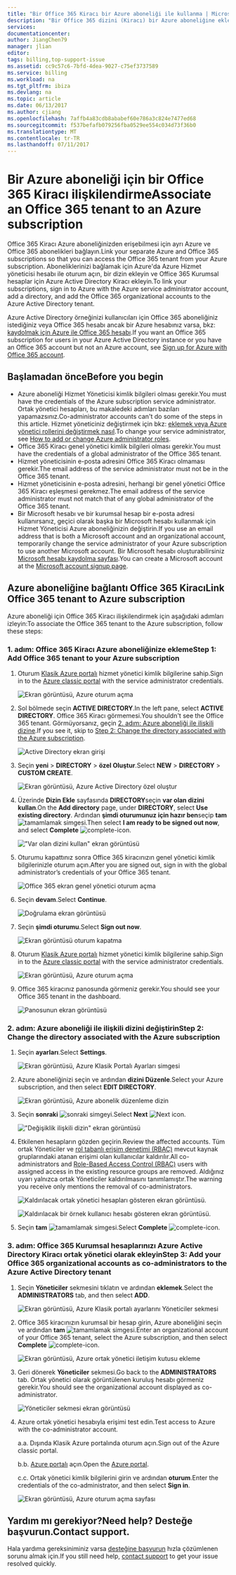 ```yaml
---
title: "Bir Office 365 Kiracı bir Azure aboneliği ile kullanma | Microsoft Docs"
description: "Bir Office 365 dizini (Kiracı) bir Azure aboneliğine eklemeyi öğrenin."
services: 
documentationcenter: 
author: JiangChen79
manager: jlian
editor: 
tags: billing,top-support-issue
ms.assetid: cc9c57c6-7bfd-4dea-9027-c75ef3737589
ms.service: billing
ms.workload: na
ms.tgt_pltfrm: ibiza
ms.devlang: na
ms.topic: article
ms.date: 06/13/2017
ms.author: cjiang
ms.openlocfilehash: 7affb4a83cdb8ababef60e786a3c824e7477ed68
ms.sourcegitcommit: f537befafb079256fba0529ee554c034d73f36b0
ms.translationtype: MT
ms.contentlocale: tr-TR
ms.lasthandoff: 07/11/2017
---
```

# <a name="associate-an-office-365-tenant-to-an-azure-subscription"></a><span data-ttu-id="d3bee-103">Bir Azure aboneliği için bir Office 365 Kiracı ilişkilendirme</span><span class="sxs-lookup"><span data-stu-id="d3bee-103">Associate an Office 365 tenant to an Azure subscription</span></span>
<span data-ttu-id="d3bee-104">Office 365 Kiracı Azure aboneliğinizden erişebilmesi için ayrı Azure ve Office 365 abonelikleri bağlayın.</span><span class="sxs-lookup"><span data-stu-id="d3bee-104">Link your separate Azure and Office 365 subscriptions so that you can access the Office 365 tenant from your Azure subscription.</span></span> <span data-ttu-id="d3bee-105">Aboneliklerinizi bağlamak için Azure'da Azure Hizmet yöneticisi hesabı ile oturum açın, bir dizin ekleyin ve Office 365 Kurumsal hesaplar için Azure Active Directory Kiracı ekleyin.</span><span class="sxs-lookup"><span data-stu-id="d3bee-105">To link your subscriptions, sign in to Azure with the Azure service administrator account, add a directory, and add the Office 365 organizational accounts to the Azure Active Directory tenant.</span></span>

<span data-ttu-id="d3bee-106">Azure Active Directory örneğinizi kullanıcıları için Office 365 aboneliğiniz istediğiniz veya Office 365 hesabı ancak bir Azure hesabınız varsa, bkz: [kaydolmak için Azure ile Office 365 hesabı](billing-use-existing-office-365-account-azure-subscription.md).</span><span class="sxs-lookup"><span data-stu-id="d3bee-106">If you want an Office 365 subscription for users in your Azure Active Directory instance or you have an Office 365 account but not an Azure account, see [Sign up for Azure with Office 365 account](billing-use-existing-office-365-account-azure-subscription.md).</span></span> 

## <a name="before-you-begin"></a><span data-ttu-id="d3bee-107">Başlamadan önce</span><span class="sxs-lookup"><span data-stu-id="d3bee-107">Before you begin</span></span>
* <span data-ttu-id="d3bee-108">Azure aboneliği Hizmet Yöneticisi kimlik bilgileri olması gerekir.</span><span class="sxs-lookup"><span data-stu-id="d3bee-108">You must have the credentials of the Azure subscription service administrator.</span></span> <span data-ttu-id="d3bee-109">Ortak yönetici hesapları, bu makaledeki adımları bazıları yapamazsınız.</span><span class="sxs-lookup"><span data-stu-id="d3bee-109">Co-administrator accounts can't do some of the steps in this article.</span></span> <span data-ttu-id="d3bee-110">Hizmet yöneticiniz değiştirmek için bkz: [eklemek veya Azure yönetici rollerini değiştirmek nasıl](billing-add-change-azure-subscription-administrator.md#change-service-administrator-for-a-subscription).</span><span class="sxs-lookup"><span data-stu-id="d3bee-110">To change your service administrator, see [How to add or change Azure administrator roles](billing-add-change-azure-subscription-administrator.md#change-service-administrator-for-a-subscription).</span></span>
* <span data-ttu-id="d3bee-111">Office 365 Kiracı genel yönetici kimlik bilgileri olması gerekir.</span><span class="sxs-lookup"><span data-stu-id="d3bee-111">You must have the credentials of a global administrator of the Office 365 tenant.</span></span>
* <span data-ttu-id="d3bee-112">Hizmet yöneticisinin e-posta adresini Office 365 Kiracı olmaması gerekir.</span><span class="sxs-lookup"><span data-stu-id="d3bee-112">The email address of the service administrator must not be in the Office 365 tenant.</span></span>
* <span data-ttu-id="d3bee-113">Hizmet yöneticisinin e-posta adresini, herhangi bir genel yönetici Office 365 Kiracı eşleşmesi gerekmez.</span><span class="sxs-lookup"><span data-stu-id="d3bee-113">The email address of the service administrator must not match that of any global administrator of the Office 365 tenant.</span></span>
* <span data-ttu-id="d3bee-114">Bir Microsoft hesabı ve bir kurumsal hesap bir e-posta adresi kullanırsanız, geçici olarak başka bir Microsoft hesabı kullanmak için Hizmet Yöneticisi Azure aboneliğinizin değiştirin.</span><span class="sxs-lookup"><span data-stu-id="d3bee-114">If you use an email address that is both a Microsoft account and an organizational account, temporarily change the service administrator of your Azure subscription to use another Microsoft account.</span></span> <span data-ttu-id="d3bee-115">Bir Microsoft hesabı oluşturabilirsiniz [Microsoft hesabı kaydolma sayfası](https://signup.live.com/).</span><span class="sxs-lookup"><span data-stu-id="d3bee-115">You can create a Microsoft account at the [Microsoft account signup page](https://signup.live.com/).</span></span>

## <a name="link-office-365-tenant-to-azure-subscription"></a><span data-ttu-id="d3bee-116">Azure aboneliğine bağlantı Office 365 Kiracı</span><span class="sxs-lookup"><span data-stu-id="d3bee-116">Link Office 365 tenant to Azure subscription</span></span>
<span data-ttu-id="d3bee-117">Azure aboneliği için Office 365 Kiracı ilişkilendirmek için aşağıdaki adımları izleyin:</span><span class="sxs-lookup"><span data-stu-id="d3bee-117">To associate the Office 365 tenant to the Azure subscription, follow these steps:</span></span>

### <a name="step-1-add-office-365-tenant-to-your-azure-subscription"></a><span data-ttu-id="d3bee-118">1. adım: Office 365 Kiracı Azure aboneliğinize ekleme</span><span class="sxs-lookup"><span data-stu-id="d3bee-118">Step 1: Add Office 365 tenant to your Azure subscription</span></span>

1. <span data-ttu-id="d3bee-119">Oturum [Klasik Azure portalı](https://manage.windowsazure.com/) hizmet yönetici kimlik bilgilerine sahip.</span><span class="sxs-lookup"><span data-stu-id="d3bee-119">Sign in to the [Azure classic portal](https://manage.windowsazure.com/) with the service administrator credentials.</span></span>

    ![Ekran görüntüsü, Azure oturum açma](./media/billing-add-office-365-tenant-to-azure-subscription/s313_azure-sign-in-service-admin.png)

2. <span data-ttu-id="d3bee-121">Sol bölmede seçin **ACTIVE DIRECTORY**.</span><span class="sxs-lookup"><span data-stu-id="d3bee-121">In the left pane, select **ACTIVE DIRECTORY**.</span></span> <span data-ttu-id="d3bee-122">Office 365 Kiracı görmemesi.</span><span class="sxs-lookup"><span data-stu-id="d3bee-122">You shouldn't see the Office 365 tenant.</span></span> <span data-ttu-id="d3bee-123">Görmüyorsanız, geçin [2. adım: Azure aboneliği ile ilişkili dizine](#Step2).</span><span class="sxs-lookup"><span data-stu-id="d3bee-123">If you see it, skip to [Step 2: Change the directory associated with the Azure subscription](#Step2).</span></span>
   
   ![Active Directory ekran girişi](./media/billing-add-office-365-tenant-to-azure-subscription/s35-classic-portal-active-directory-entry.png)

3. <span data-ttu-id="d3bee-125">Seçin **yeni** > **DIRECTORY** > **özel Oluştur**.</span><span class="sxs-lookup"><span data-stu-id="d3bee-125">Select **NEW** > **DIRECTORY** > **CUSTOM CREATE**.</span></span>
   
    ![Ekran görüntüsü, Azure Active Directory özel oluştur](./media/billing-add-office-365-tenant-to-azure-subscription/s37-aad-custom-create.png)
   
4. <span data-ttu-id="d3bee-127">Üzerinde **Dizin Ekle** sayfasında **DIRECTORY**seçin **var olan dizini kullan**.</span><span class="sxs-lookup"><span data-stu-id="d3bee-127">On the **Add directory** page, under **DIRECTORY**, select **Use existing directory**.</span></span> <span data-ttu-id="d3bee-128">Ardından **şimdi oturumunuz için hazır ben**seçip **tam** ![tamamlamak simgesi](./media/billing-add-office-365-tenant-to-azure-subscription/s38_complete-icon.png).</span><span class="sxs-lookup"><span data-stu-id="d3bee-128">Then select **I am ready to be signed out now**, and select **Complete** ![complete-icon](./media/billing-add-office-365-tenant-to-azure-subscription/s38_complete-icon.png).</span></span>
   
    !["Var olan dizini kullan" ekran görüntüsü](./media/billing-add-office-365-tenant-to-azure-subscription/s39_add-directory-use-existing.png)
   
5. <span data-ttu-id="d3bee-130">Oturumu kapattınız sonra Office 365 kiracınızın genel yönetici kimlik bilgilerinizle oturum açın.</span><span class="sxs-lookup"><span data-stu-id="d3bee-130">After you are signed out, sign in with the global administrator’s credentials of your Office 365 tenant.</span></span>
   
    ![Office 365 ekran genel yönetici oturum açma](./media/billing-add-office-365-tenant-to-azure-subscription/s310_sign-in-global-admin-office-365.png)
   
6. <span data-ttu-id="d3bee-132">Seçin **devam**.</span><span class="sxs-lookup"><span data-stu-id="d3bee-132">Select **Continue**.</span></span>
   
    ![Doğrulama ekran görüntüsü](./media/billing-add-office-365-tenant-to-azure-subscription/s311_use-contoso-directory-azure-verify.png)
   
7. <span data-ttu-id="d3bee-134">Seçin **şimdi oturumu**.</span><span class="sxs-lookup"><span data-stu-id="d3bee-134">Select **Sign out now**.</span></span>
   
    ![Ekran görüntüsü oturum kapatma](./media/billing-add-office-365-tenant-to-azure-subscription/s312_use-contoso-directory-azure-confirm-and-sign-out.png)
   
8. <span data-ttu-id="d3bee-136">Oturum [Klasik Azure portalı](https://manage.windowsazure.com/) hizmet yönetici kimlik bilgilerine sahip.</span><span class="sxs-lookup"><span data-stu-id="d3bee-136">Sign in to the [Azure classic portal](https://manage.windowsazure.com/) with the service administrator credentials.</span></span>
   
    ![Ekran görüntüsü, Azure oturum açma](./media/billing-add-office-365-tenant-to-azure-subscription/s313_azure-sign-in-service-admin.png)
   
9. <span data-ttu-id="d3bee-138">Office 365 kiracınız panosunda görmeniz gerekir.</span><span class="sxs-lookup"><span data-stu-id="d3bee-138">You should see your Office 365 tenant in the dashboard.</span></span>
   
    ![Panosunun ekran görüntüsü](./media/billing-add-office-365-tenant-to-azure-subscription/s314_office-365-tenant-appear-in-azure.png)

### <span data-ttu-id="d3bee-140"><a name="Step2"></a>2. adım: Azure aboneliği ile ilişkili dizini değiştirin</span><span class="sxs-lookup"><span data-stu-id="d3bee-140"><a name="Step2"></a>Step 2: Change the directory associated with the Azure subscription</span></span>
   
1. <span data-ttu-id="d3bee-141">Seçin **ayarları**.</span><span class="sxs-lookup"><span data-stu-id="d3bee-141">Select **Settings**.</span></span>
   
    ![Ekran görüntüsü, Azure Klasik Portalı Ayarları simgesi](./media/billing-add-office-365-tenant-to-azure-subscription/s315_azure-classic-portal-settings-icon.png)
   
2. <span data-ttu-id="d3bee-143">Azure aboneliğinizi seçin ve ardından **dizini Düzenle**.</span><span class="sxs-lookup"><span data-stu-id="d3bee-143">Select your Azure subscription, and then select **EDIT DIRECTORY**.</span></span>

    ![Ekran görüntüsü, Azure abonelik düzenleme dizin](./media/billing-add-office-365-tenant-to-azure-subscription/s316_azure-subscription-edit-directory.png)
   
3. <span data-ttu-id="d3bee-145">Seçin **sonraki** ![sonraki simgeyi](./media/billing-add-office-365-tenant-to-azure-subscription/s317_next-icon.png).</span><span class="sxs-lookup"><span data-stu-id="d3bee-145">Select **Next** ![Next icon](./media/billing-add-office-365-tenant-to-azure-subscription/s317_next-icon.png).</span></span>
   
    !["Değişiklik ilişkili dizin" ekran görüntüsü](./media/billing-add-office-365-tenant-to-azure-subscription/s318_azure-change-associated-directory.png)
   
4. <span data-ttu-id="d3bee-147">Etkilenen hesapların gözden geçirin.</span><span class="sxs-lookup"><span data-stu-id="d3bee-147">Review the affected accounts.</span></span> <span data-ttu-id="d3bee-148">Tüm ortak Yöneticiler ve [rol tabanlı erişim denetimi (RBAC)](../active-directory/role-based-access-control-configure.md) mevcut kaynak gruplarındaki atanan erişimi olan kullanıcılar kaldırılır.</span><span class="sxs-lookup"><span data-stu-id="d3bee-148">All co-administrators and [Role-Based Access Control (RBAC)](../active-directory/role-based-access-control-configure.md) users with assigned access in the existing resource groups are removed.</span></span> <span data-ttu-id="d3bee-149">Aldığınız uyarı yalnızca ortak Yöneticiler kaldırılmasını tanımlamıştır.</span><span class="sxs-lookup"><span data-stu-id="d3bee-149">The warning you receive only mentions the removal of co-administrators.</span></span>
      
    ![Kaldırılacak ortak yönetici hesapları gösteren ekran görüntüsü.](./media/billing-add-office-365-tenant-to-azure-subscription/s322_azure-confirm-directory-mapping.png)
   
    ![Kaldırılacak bir örnek kullanıcı hesabı gösteren ekran görüntüsü.](./media/billing-add-office-365-tenant-to-azure-subscription/s325_assigned-users-removed-resource-groups.png)
   
5. <span data-ttu-id="d3bee-152">Seçin **tam** ![tamamlamak simgesi](./media/billing-add-office-365-tenant-to-azure-subscription/s38_complete-icon.png).</span><span class="sxs-lookup"><span data-stu-id="d3bee-152">Select **Complete** ![complete-icon](./media/billing-add-office-365-tenant-to-azure-subscription/s38_complete-icon.png).</span></span>

### <a name="step-3-add-your-office-365-organizational-accounts-as-co-administrators-to-the-azure-active-directory-tenant"></a><span data-ttu-id="d3bee-153">3. adım: Office 365 Kurumsal hesaplarınızı Azure Active Directory Kiracı ortak yönetici olarak ekleyin</span><span class="sxs-lookup"><span data-stu-id="d3bee-153">Step 3: Add your Office 365 organizational accounts as co-administrators to the Azure Active Directory tenant</span></span>
   
1. <span data-ttu-id="d3bee-154">Seçin **Yöneticiler** sekmesini tıklatın ve ardından **eklemek**.</span><span class="sxs-lookup"><span data-stu-id="d3bee-154">Select the **ADMINISTRATORS** tab, and then select **ADD**.</span></span>
   
    ![Ekran görüntüsü, Azure Klasik portalı ayarlarını Yöneticiler sekmesi](./media/billing-add-office-365-tenant-to-azure-subscription/s319_azure-classic-portal-settings-administrators.png)
   
2. <span data-ttu-id="d3bee-156">Office 365 kiracınızın kurumsal bir hesap girin, Azure aboneliğini seçin ve ardından **tam** ![tamamlamak simgesi](./media/billing-add-office-365-tenant-to-azure-subscription/s38_complete-icon.png).</span><span class="sxs-lookup"><span data-stu-id="d3bee-156">Enter an organizational account of your Office 365 tenant, select the Azure subscription, and then select **Complete** ![complete-icon](./media/billing-add-office-365-tenant-to-azure-subscription/s38_complete-icon.png).</span></span>
   
    ![Ekran görüntüsü, Azure ortak yönetici iletişim kutusu ekleme](./media/billing-add-office-365-tenant-to-azure-subscription/s320_azure-add-co-administrator.png)
   
3. <span data-ttu-id="d3bee-158">Geri dönerek **Yöneticiler** sekmesi.</span><span class="sxs-lookup"><span data-stu-id="d3bee-158">Go back to the **ADMINISTRATORS** tab.</span></span> <span data-ttu-id="d3bee-159">Ortak yönetici olarak görüntülenen kuruluş hesabı görmeniz gerekir.</span><span class="sxs-lookup"><span data-stu-id="d3bee-159">You should see the organizational account displayed as co-administrator.</span></span>
   
    ![Yöneticiler sekmesi ekran görüntüsü](./media/billing-add-office-365-tenant-to-azure-subscription/s321_azure-co-administrator-added.png)
4.  <span data-ttu-id="d3bee-161">Azure ortak yönetici hesabıyla erişimi test edin.</span><span class="sxs-lookup"><span data-stu-id="d3bee-161">Test access to Azure with the co-administrator account.</span></span>
   
    <span data-ttu-id="d3bee-162">a.</span><span class="sxs-lookup"><span data-stu-id="d3bee-162">a.</span></span> <span data-ttu-id="d3bee-163">Dışında Klasik Azure portalında oturum açın.</span><span class="sxs-lookup"><span data-stu-id="d3bee-163">Sign out of the Azure classic portal.</span></span>
   
    <span data-ttu-id="d3bee-164">b.</span><span class="sxs-lookup"><span data-stu-id="d3bee-164">b.</span></span> <span data-ttu-id="d3bee-165">[Azure portalı](https://portal.azure.com/) açın.</span><span class="sxs-lookup"><span data-stu-id="d3bee-165">Open the [Azure portal](https://portal.azure.com/).</span></span>
   
    <span data-ttu-id="d3bee-166">c.</span><span class="sxs-lookup"><span data-stu-id="d3bee-166">c.</span></span> <span data-ttu-id="d3bee-167">Ortak yönetici kimlik bilgilerini girin ve ardından **oturum**.</span><span class="sxs-lookup"><span data-stu-id="d3bee-167">Enter the credentials of the co-administrator, and then select **Sign in**.</span></span>
   
    ![Ekran görüntüsü, Azure oturum açma sayfası](./media/billing-add-office-365-tenant-to-azure-subscription/s324_azure-sign-in-with-co-admin.png)

## <a name="need-help-contact-support"></a><span data-ttu-id="d3bee-169">Yardım mı gerekiyor?</span><span class="sxs-lookup"><span data-stu-id="d3bee-169">Need help?</span></span> <span data-ttu-id="d3bee-170">Desteğe başvurun.</span><span class="sxs-lookup"><span data-stu-id="d3bee-170">Contact support.</span></span>
<span data-ttu-id="d3bee-171">Hala yardıma gereksiniminiz varsa [desteğine başvurun](https://portal.azure.com/?#blade/Microsoft_Azure_Support/HelpAndSupportBlade) hızla çözümlenen sorunu almak için.</span><span class="sxs-lookup"><span data-stu-id="d3bee-171">If you still need help, [contact support](https://portal.azure.com/?#blade/Microsoft_Azure_Support/HelpAndSupportBlade) to get your issue resolved quickly.</span></span>


